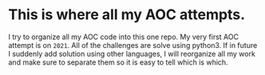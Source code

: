 # This is where all my AOC attempts.

I try to organize all my AOC code into this one repo. My very first AOC attempt is on `2021`. All of the challenges are solve using python3. If in future I suddenly add solution using other languages, I will reorganize all my work and make sure to separate them so it is easy to tell which is which.
